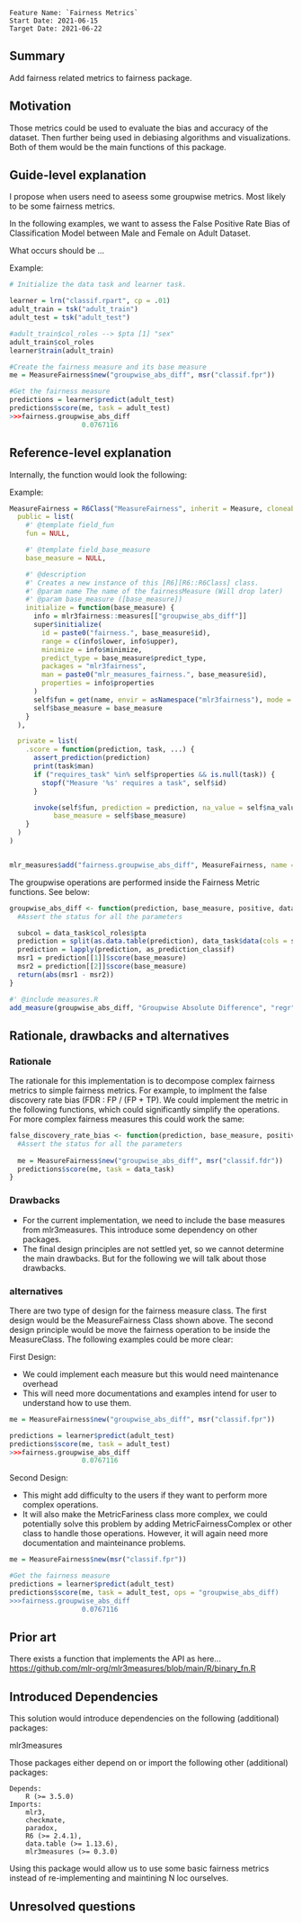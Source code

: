 ```
Feature Name: `Fairness Metrics`
Start Date: 2021-06-15
Target Date: 2021-06-22
```

## Summary
[summary]: #summary

Add fairness related metrics to fairness package.

## Motivation
[motivation]: #motivation
Those metrics could be used to evaluate the bias and accuracy of the dataset. Then further being used in debiasing algorithms and visualizations. Both of them would be the main functions of this package.

## Guide-level explanation
[guide-level-explanation]: #guide-level-explanation

I propose when users need to aseess some groupwise metrics. Most likely to be some fairness metrics.

In the following examples, we want to assess the False Positive Rate Bias of Classification Model between Male and Female on Adult Dataset.

What occurs should be ...

Example:
```r
# Initialize the data task and learner task. 

learner = lrn("classif.rpart", cp = .01)
adult_train = tsk("adult_train")
adult_test = tsk("adult_test")

#adult_train$col_roles --> $pta [1] "sex"
adult_train$col_roles
learner$train(adult_train)

#Create the fairness measure and its base measure
me = MeasureFairness$new("groupwise_abs_diff", msr("classif.fpr"))

#Get the fairness measure
predictions = learner$predict(adult_test)
predictions$score(me, task = adult_test)
>>>fairness.groupwise_abs_diff 
                  0.0767116 
```

## Reference-level explanation
[reference-level-explanation]: #reference-level-explanation

Internally, the function would look the following:

Example:
```r
MeasureFairness = R6Class("MeasureFairness", inherit = Measure, cloneable = FALSE,
  public = list(
    #' @template field_fun
    fun = NULL,

    #' @template field_base_measure
    base_measure = NULL,

    #' @description
    #' Creates a new instance of this [R6][R6::R6Class] class.
    #' @param name The name of the fairnessMeasure (Will drop later)
    #' @param base_measure ([base_measure])
    initialize = function(base_measure) {
      info = mlr3fairness::measures[["groupwise_abs_diff"]]
      super$initialize(
        id = paste0("fairness.", base_measure$id),
        range = c(info$lower, info$upper),
        minimize = info$minimize,
        predict_type = base_measure$predict_type,
        packages = "mlr3fairness",
        man = paste0("mlr_measures_fairness.", base_measure$id),
        properties = info$properties
      )
      self$fun = get(name, envir = asNamespace("mlr3fairness"), mode = "function")
      self$base_measure = base_measure
    }
  ),

  private = list(
    .score = function(prediction, task, ...) {
      assert_prediction(prediction)
      print(task$man)
      if ("requires_task" %in% self$properties && is.null(task)) {
        stopf("Measure '%s' requires a task", self$id)
      }

      invoke(self$fun, prediction = prediction, na_value = self$na_value, data_task = task,
           base_measure = self$base_measure)
    }
  )
)


mlr_measures$add("fairness.groupwise_abs_diff", MeasureFairness, name = "groupwise_abs_diff")
```

The groupwise operations are performed inside the Fairness Metric functions. See below:
```r
groupwise_abs_diff <- function(prediction, base_measure, positive, data_task, response = NULL, ...){
  #Assert the status for all the parameters

  subcol = data_task$col_roles$pta
  prediction = split(as.data.table(prediction), data_task$data(cols = subcol))
  prediction = lapply(prediction, as_prediction_classif)
  msr1 = prediction[[1]]$score(base_measure)
  msr2 = prediction[[2]]$score(base_measure)
  return(abs(msr1 - msr2))
}

#' @include measures.R
add_measure(groupwise_abs_diff, "Groupwise Absolute Difference", "regr", 0, Inf, FALSE)

```

## Rationale, drawbacks and alternatives
[rationale-and-alternatives]: #rationale-and-alternatives

### Rationale
The rationale for this implementation is to decompose complex fairness metrics to simple fairness metrics. For example, to implment the false discovery rate bias (FDR : FP / (FP + TP). We could implement the metric in the following functions, which could significantly simplify the operations. For more complex fairness measures this could work the same:

```r
false_discovery_rate_bias <- function(prediction, base_measure, positive, data_task, response = NULL, ...){
  #Assert the status for all the parameters
  
  me = MeasureFairness$new("groupwise_abs_diff", msr("classif.fdr"))
  predictions$score(me, task = data_task)
}
```

### Drawbacks
* For the current implementation, we need to include the base measures from mlr3measures. This introduce some dependency on other packages.
* The final design principles are not settled yet, so we cannot determine the main drawbacks. But for the following we will talk about those drawbacks.

### alternatives
There are two type of design for the fairness measure class. The first design would be the MeasureFairness Class shown above. The second design principle would be move the fairness operation to be inside the MeasureClass. The following examples could be more clear:

First Design:
* We could implement each measure but this would need maintenance overhead
* This will need more documentations and examples intend for user to understand how to use them.
```r
me = MeasureFairness$new("groupwise_abs_diff", msr("classif.fpr"))

predictions = learner$predict(adult_test)
predictions$score(me, task = adult_test)
>>>fairness.groupwise_abs_diff 
                  0.0767116 
```

Second Design:
* This might add difficulty to the users if they want to perform more complex operations.
* It will also make the MetricFariness class more complex, we could potentially solve this problem by adding MetricFairnessComplex or other class to handle those operations. However, it will again need more documentation and mainteinance problems.
```r
me = MeasureFairness$new(msr("classif.fpr"))

#Get the fairness measure
predictions = learner$predict(adult_test)
predictions$score(me, task = adult_test, ops = "groupwise_abs_diff)
>>>fairness.groupwise_abs_diff 
                  0.0767116 
```

## Prior art
[prior-art]: #prior-art

There exists a function that implements the API as here...
https://github.com/mlr-org/mlr3measures/blob/main/R/binary_fn.R

## Introduced Dependencies
This solution would introduce dependencies on the following (additional) packages:

mlr3measures

Those packages either depend on or import the following other (additional) packages:
```
Depends:
    R (>= 3.5.0)
Imports:
    mlr3,
    checkmate,
    paradox,
    R6 (>= 2.4.1),
    data.table (>= 1.13.6),
    mlr3measures (>= 0.3.0)
```
Using this package would allow us to use some basic fairness metrics instead of re-implementing and maintining
N loc ourselves.


## Unresolved questions
[unresolved-questions]: #unresolved-questions
